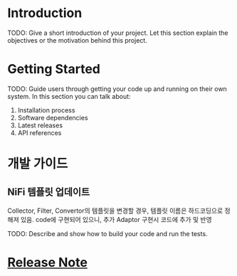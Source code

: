 # Introduction 
TODO: Give a short introduction of your project. Let this section explain the objectives or the motivation behind this project. 

# Getting Started
TODO: Guide users through getting your code up and running on their own system. In this section you can talk about:
1.	Installation process
2.	Software dependencies
3.	Latest releases
4.	API references

# 개발 가이드
## NiFi 템플릿 업데이트
Collector, Filter, Convertor의 템플릿을 변경할 경우,
템플릿 이름은 하드코딩으로 정해져 있음. code에 구현되어 있으니, 추가 Adaptor 구현시 코드에 추가 및 반영

TODO: Describe and show how to build your code and run the tests. 

# [Release Note](./RELEASE_NOTE.md)